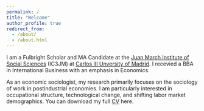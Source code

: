 ```yaml
---
permalink: /
title: "Welcome"
author_profile: true
redirect_from: 
  - /about/
  - /about.html
---
```


I am a Fulbright Scholar and MA Candidate at the [Juan March Institute of Social Sciences](https://ic3jm.es) (IC3JM) at [Carlos III Unversity of Madrid](https://www.uc3m.es/Home). I recevied a BBA in International Business with an emphasis in Economics.

As an economic sociologist, my research primarily focuses on the sociology of work in postindustrial economies. I am particularly interested in occupational structure, technological change, and shifting labor market demographics. You can download my full [CV](files/CV_Lydia.pdf) here. 